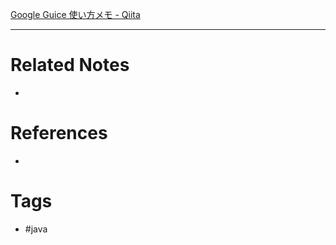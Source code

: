 [Google Guice 使い方メモ - Qiita](https://qiita.com/opengl-8080/items/6fb69cd2493e149cac3a)

---
# Related Notes
- 

# References
- 

# Tags
- #java 